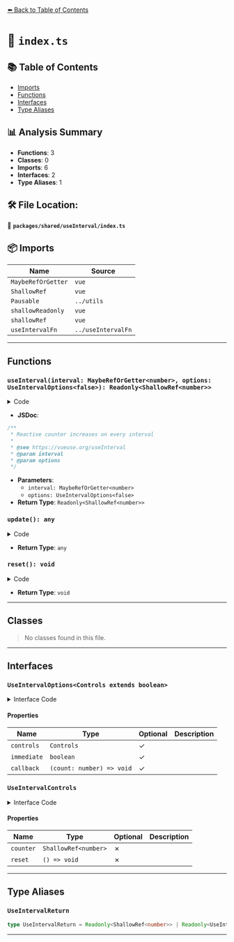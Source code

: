 [⬅️ Back to Table of Contents](../../../index.md)

# 📄 `index.ts`

## 📚 Table of Contents

- [Imports](#imports)
- [Functions](#functions)
- [Interfaces](#interfaces)
- [Type Aliases](#type-aliases)

## 📊 Analysis Summary

- **Functions**: 3
- **Classes**: 0
- **Imports**: 6
- **Interfaces**: 2
- **Type Aliases**: 1

## 🛠️ File Location:
📂 **`packages/shared/useInterval/index.ts`**

## 📦 Imports

| Name | Source |
|------|--------|
| `MaybeRefOrGetter` | `vue` |
| `ShallowRef` | `vue` |
| `Pausable` | `../utils` |
| `shallowReadonly` | `vue` |
| `shallowRef` | `vue` |
| `useIntervalFn` | `../useIntervalFn` |


---

## Functions

### `useInterval(interval: MaybeRefOrGetter<number>, options: UseIntervalOptions<false>): Readonly<ShallowRef<number>>`

<details><summary>Code</summary>

```ts
export function useInterval(interval?: MaybeRefOrGetter<number>, options?: UseIntervalOptions<false>): Readonly<ShallowRef<number>>
```
</details>

- **JSDoc**:
```ts
/**
 * Reactive counter increases on every interval
 *
 * @see https://vueuse.org/useInterval
 * @param interval
 * @param options
 */
```

- **Parameters**:
  - `interval: MaybeRefOrGetter<number>`
  - `options: UseIntervalOptions<false>`
- **Return Type**: `Readonly<ShallowRef<number>>`
### `update(): any`

<details><summary>Code</summary>

```ts
() => counter.value += 1
```
</details>

- **Return Type**: `any`
### `reset(): void`

<details><summary>Code</summary>

```ts
() => {
    counter.value = 0
  }
```
</details>

- **Return Type**: `void`

---

## Classes

> No classes found in this file.


---

## Interfaces

### `UseIntervalOptions<Controls extends boolean>`

<details><summary>Interface Code</summary>

```ts
export interface UseIntervalOptions<Controls extends boolean> {
  /**
   * Expose more controls
   *
   * @default false
   */
  controls?: Controls

  /**
   * Execute the update immediately on calling
   *
   * @default true
   */
  immediate?: boolean

  /**
   * Callback on every interval
   */
  callback?: (count: number) => void
}
```
</details>

#### Properties

| Name | Type | Optional | Description |
|------|------|----------|-------------|
| `controls` | `Controls` | ✓ |  |
| `immediate` | `boolean` | ✓ |  |
| `callback` | `(count: number) => void` | ✓ |  |

### `UseIntervalControls`

<details><summary>Interface Code</summary>

```ts
export interface UseIntervalControls {
  counter: ShallowRef<number>
  reset: () => void
}
```
</details>

#### Properties

| Name | Type | Optional | Description |
|------|------|----------|-------------|
| `counter` | `ShallowRef<number>` | ✗ |  |
| `reset` | `() => void` | ✗ |  |


---

## Type Aliases

### `UseIntervalReturn`

```ts
type UseIntervalReturn = Readonly<ShallowRef<number>> | Readonly<UseIntervalControls & Pausable>;
```


---